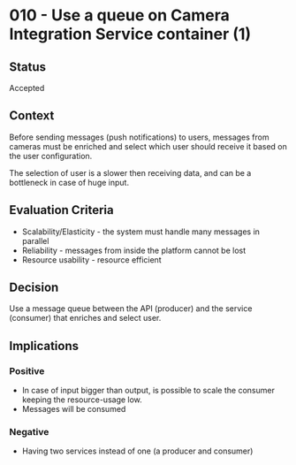 # 010 - Use a queue on Camera Integration Service container (1)

## Status

Accepted

## Context

Before sending messages (push notifications) to users, messages from cameras must be enriched and select which user should receive it based on the user configuration.

The selection of user is a slower then receiving data, and can be a bottleneck in case of huge input.

## Evaluation Criteria

- Scalability/Elasticity - the system must handle many messages in parallel
- Reliability - messages from inside the platform cannot be lost
- Resource usability - resource efficient

## Decision

Use a message queue between the API (producer) and the service (consumer) that enriches and select user. 

## Implications

### Positive

- In case of input bigger than output, is possible to scale the consumer keeping the resource-usage low.
- Messages will be consumed

### Negative

- Having two services instead of one (a producer and consumer)